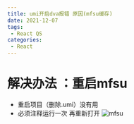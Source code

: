 ```yaml
---
title: umi开启dva报错 原因(mfsu缓存)
date: 2021-12-07
tags:
 - React QS
categories:
 - React
---
```


# 解决办法 ：重启mfsu

+ 重启项目（删除.umi）没有用
+ 必须注释运行一次 再重新打开
![mfsu](https://cdn.jsdelivr.net/gh/ngwszsd/cdn/img/mfsu.png)



